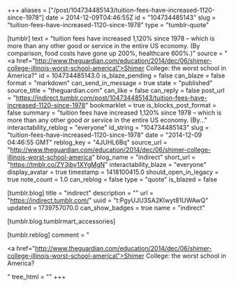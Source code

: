 +++
aliases = ["/post/104734485143/tuition-fees-have-increased-1120-since-1978"]
date = 2014-12-09T04:46:55Z
id = "104734485143"
slug = "tuition-fees-have-increased-1120-since-1978"
type = "tumblr-quote"

[tumblr]
text = "tuition fees have increased 1,120% since 1978 – which is more than any other good or service in the entire US economy. (By comparison, food costs have gone up 200%, healthcare 600%.)"
source = "<a href=\"http://www.theguardian.com/education/2014/dec/06/shimer-college-illinois-worst-school-america\">Shimer College: the worst school in America?</a>"
id = 104734485143.0
is_blaze_pending = false
can_blaze = false
format = "markdown"
can_send_in_message = true
state = "published"
source_title = "theguardian.com"
can_like = false
can_reply = false
post_url = "https://indirect.tumblr.com/post/104734485143/tuition-fees-have-increased-1120-since-1978"
bookmarklet = true
is_blocks_post_format = false
summary = "tuition fees have increased 1,120% since 1978 – which is more than any other good or service in the entire US economy. (By..."
interactability_reblog = "everyone"
id_string = "104734485143"
slug = "tuition-fees-have-increased-1120-since-1978"
date = "2014-12-09 04:46:55 GMT"
reblog_key = "4JUHL6Bq"
source_url = "http://www.theguardian.com/education/2014/dec/06/shimer-college-illinois-worst-school-america"
blog_name = "indirect"
short_url = "https://tmblr.co/ZY3jby1XYgMgN"
interactability_blaze = "everyone"
display_avatar = true
timestamp = 1418100415.0
should_open_in_legacy = true
note_count = 1.0
can_reblog = false
type = "quote"
is_blazed = false

[tumblr.blog]
title = "indirect"
description = ""
url = "https://indirect.tumblr.com/"
uuid = "t:PgyUJU3SA2Klwyt81UWAwQ"
updated = 1739757070.0
can_show_badges = true
name = "indirect"

[tumblr.blog.tumblrmart_accessories]

[tumblr.reblog]
comment = "<p><a href=\"http://www.theguardian.com/education/2014/dec/06/shimer-college-illinois-worst-school-america\">Shimer College: the worst school in America?</a></p>"
tree_html = ""
+++
